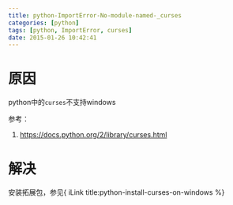 ```yaml
---
title: python-ImportError-No-module-named-_curses
categories: [python]
tags: [python, ImportError, curses]
date: 2015-01-26 10:42:41
---
```


# 原因

python中的`curses`不支持windows

参考：

1.  <https://docs.python.org/2/library/curses.html>

# 解决

安装拓展包，参见{ iLink title:python-install-curses-on-windows %}
